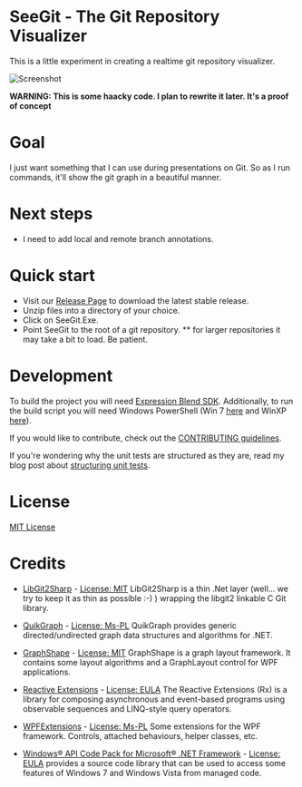 # SeeGit - The Git Repository Visualizer

This is a little experiment in creating a realtime git repository visualizer.

![Screenshot](https://f.cloud.github.com/assets/19977/552514/42561530-c357-11e2-9f3d-6514f7f3f47b.png)

__WARNING: This is some haacky code. I plan to rewrite it later. It's a proof of
 concept__

# Goal
I just want something that I can use during presentations on Git. So as I run
commands, it'll show the git graph in a beautiful manner.

# Next steps
* I need to add local and remote branch annotations.

# Quick start
* Visit our [Release Page](https://github.com/haacked/seegit/releases) to download the latest stable release.
* Unzip files into a directory of your choice.
* Click on SeeGit.Exe.
* Point SeeGit to the root of a git repository.
** for larger repositories it may take a bit to load. Be patient.

# Development
To build the project you will need [Expression Blend SDK](http://www.microsoft.com/en-gb/download/details.aspx?id=10801).
Additionally, to run the build script you will need Windows PowerShell (Win 7 [here](http://www.microsoft.com/en-us/download/details.aspx?id=34595) and WinXP [here](http://www.microsoft.com/en-us/download/details.aspx?id=16818)).

If you would like to contribute, check out the [CONTRIBUTING guidelines](https://github.com/Haacked/SeeGit/blob/master/CONTRIBUTING.md).

If you're wondering why the unit tests are structured as they are, read my blog
post about [structuring unit tests](http://haacked.com/archive/2012/01/01/structuring-unit-tests.aspx).

# License
[MIT License](https://github.com/haacked/seegit/blob/main/LICENSE.txt)

# Credits

* [LibGit2Sharp](https://github.com/libgit2/libgit2sharp) - [License: MIT](https://github.com/libgit2/libgit2sharp/blob/master/LICENSE.md) LibGit2Sharp is a thin .Net layer (well... we try to keep it as thin as possible :-) ) wrapping the libgit2 linkable C Git library.

* [QuikGraph](https://github.com/KeRNeLith/QuikGraph/) - [License: Ms-PL](https://github.com/KeRNeLith/QuikGraph/blob/master/LICENSE) QuikGraph provides generic directed/undirected graph data structures and algorithms for .NET.
* [GraphShape](https://github.com/KeRNeLith/GraphShape/) - [License: MIT](https://github.com/KeRNeLith/GraphShape/blob/master/LICENSE) GraphShape is a graph layout framework. It contains some layout algorithms and a GraphLayout control for WPF applications.
* [Reactive Extensions](http://msdn.microsoft.com/en-us/data/gg577609) - [License: EULA](http://msdn.microsoft.com/en-us/devlabs/ff394099.aspx) The Reactive Extensions (Rx) is a library for composing asynchronous and event-based programs using observable sequences and LINQ-style query operators. 
* [WPFExtensions](http://wpfextensions.codeplex.com/) - [License: Ms-PL](http://wpfextensions.codeplex.com/license) Some extensions for the WPF framework. Controls, attached behaviours, helper classes, etc.
* [Windows&reg; API Code Pack for Microsoft&reg; .NET Framework](http://archive.msdn.microsoft.com/WindowsAPICodePack) - [License: EULA](http://archive.msdn.microsoft.com/WindowsAPICodePack/Project/License.aspx) provides a source code library that can be used to access some features of Windows 7 and Windows Vista from managed code.
